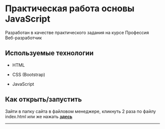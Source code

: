 # Практическая работа **основы JavaScript**

Разработан в качестве практического задания на курсе Профессия Веб-разработчик

## Используемые технологии

- HTML

- CSS (Bootstrap)

- JavaScript

## Как открыть/запустить

Зайти в папку сайта в файловом менеджере, кликнуть 2 раза по файлу index.html или же нажать **_[здесь](https://fdi619.github.io/task-6.8/)_**

---
